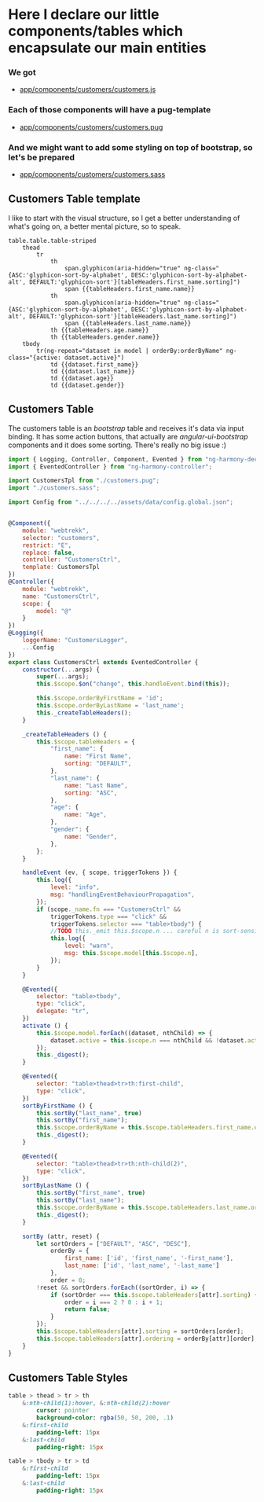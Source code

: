 # Here I declare our little components/tables which encapsulate our main entities

### We got

* [app/components/customers/customers.js](#Customers-Table "save:")
<!--
* [app/components/customer_form/customer_form.js](#Customer-Form "save:")
* [app/components/nav_data/nav_data.js](#Navigation-Data "save:")
-->
### Each of those components will have a pug-template

* [app/components/customers/customers.pug](#Customers-Table-Template "save:")
<!--
* [app/components/customer_form/customer_form.pug](#Customer-Form-Template "save:")
* [app/components/nav_data/nav_data.pug](#Navigation-Data-Template "save:")
-->
### And we might want to add some styling on top of bootstrap, so let's be prepared

* [app/components/customers/customers.sass](#Customers-Table-Styles "save:")
<!--
* [app/components/customer_form/customer_form.sass](#Customer-Form-Styles "save:")
* [app/components/nav_data/nav_data.sass](#Navigation-Data-Styles "save:")
-->

## Customers Table template

I like to start with the visual structure, so I get a better understanding of
what's going on, a better mental picture, so to speak.

```pug
table.table.table-striped
	thead
		tr
			th
				span.glyphicon(aria-hidden="true" ng-class="{ASC:'glyphicon-sort-by-alphabet', DESC:'glyphicon-sort-by-alphabet-alt', DEFAULT:'glyphicon-sort'}[tableHeaders.first_name.sorting]")
				span {{tableHeaders.first_name.name}}
			th
				span.glyphicon(aria-hidden="true" ng-class="{ASC:'glyphicon-sort-by-alphabet', DESC:'glyphicon-sort-by-alphabet-alt', DEFAULT:'glyphicon-sort'}[tableHeaders.last_name.sorting]")
				span {{tableHeaders.last_name.name}}
			th {{tableHeaders.age.name}}
			th {{tableHeaders.gender.name}}
	tbody
		tr(ng-repeat="dataset in model | orderBy:orderByName" ng-class="{active: dataset.active}")
			td {{dataset.first_name}}
			td {{dataset.last_name}}
			td {{dataset.age}}
			td {{dataset.gender}}
```


## Customers Table

The customers table is an _bootstrap_ table and receives it's data
via input binding. It has some action buttons, that actually are _angular-ui-bootstrap_ components
and it does some sorting. There's really no big issue :)

```js
import { Logging, Controller, Component, Evented } from "ng-harmony-decorator";
import { EventedController } from "ng-harmony-controller";

import CustomersTpl from "./customers.pug";
import "./customers.sass";

import Config from "../../../../assets/data/config.global.json";


@Component({
	module: "webtrekk",
	selector: "customers",
	restrict: "E",
	replace: false,
	controller: "CustomersCtrl",
	template: CustomersTpl
})
@Controller({
	module: "webtrekk",
	name: "CustomersCtrl",
	scope: {
		model: "@"
	}
})
@Logging({
	loggerName: "CustomersLogger",
	...Config
})
export class CustomersCtrl extends EventedController {
	constructor(...args) {
		super(...args);
		this.$scope.$on("change", this.handleEvent.bind(this));

		this.$scope.orderByFirstName = 'id';
		this.$scope.orderByLastName = 'last_name';
		this._createTableHeaders();
	}

	_createTableHeaders () {
		this.$scope.tableHeaders = {
			"first_name": {
				name: "First Name",
				sorting: "DEFAULT",
			},
			"last_name": {
				name: "Last Name",
				sorting: "ASC",
			},
			"age": {
				name: "Age",
			},
			"gender": {
				name: "Gender",
			},
		};
	}

	handleEvent (ev, { scope, triggerTokens }) {
		this.log({
			level: "info",
			msg: "handlingEventBehaviourPropagation",
		});
		if (scope._name.fn === "CustomersCtrl" &&
			triggerTokens.type === "click" &&
			triggerTokens.selector === "table>tbody") {
			//TODO this._emit this.$scope.n ... careful n is sort-sensitive
			this.log({
				level: "warn",
				msg: this.$scope.model[this.$scope.n],
			});
		}
	}

	@Evented({
		selector: "table>tbody",
		type: "click",
		delegate: "tr",
	})
	activate () {
		this.$scope.model.forEach((dataset, nthChild) => {
			dataset.active = this.$scope.n === nthChild && !dataset.active;
		});
		this._digest();
	}

	@Evented({
		selector: "table>thead>tr>th:first-child",
		type: "click",
	})
	sortByFirstName () {
		this.sortBy("last_name", true)
		this.sortBy("first_name");
		this.$scope.orderByName = this.$scope.tableHeaders.first_name.ordering;
		this._digest();
	}

	@Evented({
		selector: "table>thead>tr>th:nth-child(2)",
		type: "click",
	})
	sortByLastName () {
		this.sortBy("first_name", true)
		this.sortBy("last_name");
		this.$scope.orderByName = this.$scope.tableHeaders.last_name.ordering;
		this._digest();
	}

	sortBy (attr, reset) {
		let sortOrders = ["DEFAULT", "ASC", "DESC"],
			orderBy = {
				first_name: ['id', 'first_name', '-first_name'],
				last_name: ['id', 'last_name', '-last_name']
			},
			order = 0;
		!reset && sortOrders.forEach((sortOrder, i) => {
			if (sortOrder === this.$scope.tableHeaders[attr].sorting) {
				order = i === 2 ? 0 : i + 1;
				return false;
			}
		});
		this.$scope.tableHeaders[attr].sorting = sortOrders[order];
		this.$scope.tableHeaders[attr].ordering = orderBy[attr][order];
	}
}
```

## Customers Table Styles

```sass
table > thead > tr > th
	&:nth-child(1):hover, &:nth-child(2):hover
		cursor: pointer
		background-color: rgba(50, 50, 200, .1)
	&:first-child
		padding-left: 15px
	&:last-child
		padding-right: 15px

table > tbody > tr > td
	&:first-child
		padding-left: 15px
	&:last-child
		padding-right: 15px
```
